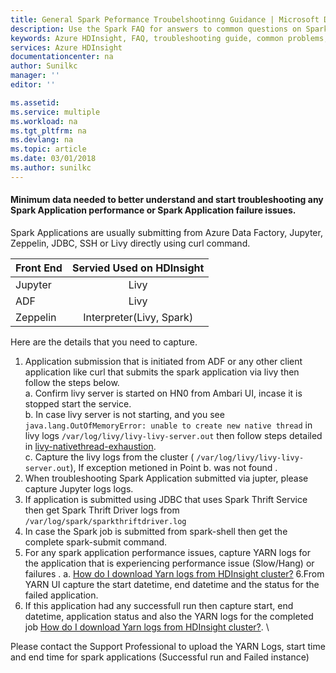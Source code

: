 ```yaml
---
title: General Spark Peformance Troubelshootinng Guidance | Microsoft Docs
description: Use the Spark FAQ for answers to common questions on Spark on Azure HDInsight platform.
keywords: Azure HDInsight, FAQ, troubleshooting guide, common problems, remote submission
services: Azure HDInsight
documentationcenter: na
author: Sunilkc
manager: ''
editor: ''

ms.assetid: 
ms.service: multiple
ms.workload: na
ms.tgt_pltfrm: na
ms.devlang: na
ms.topic: article
ms.date: 03/01/2018
ms.author: sunilkc
---
```



#### Minimum data needed to better understand and start troubleshooting any Spark Application performance or Spark Application failure issues.

Spark Applications are usually submitting from Azure Data Factory, Jupyter, Zeppelin, JDBC, SSH or Livy directly using curl command.

| Front End     | Servied Used on HDInsight  |
| ------------- |:--------------------------:| 
| Jupyter       | Livy                       |
| ADF           | Livy                       |
| Zeppelin      | Interpreter(Livy, Spark)   |


Here are the details that you need to capture.

1. Application submission that is initiated from ADF or any other client application like curl that submits the spark application via livy then follow the steps below.  
   a. Confirm livy server is started on HN0 from Ambari UI, incase it is stopped start the service.  
   b. In case livy server is not starting, and you see ``` java.lang.OutOfMemoryError: unable to create new native thread ``` in livy logs ``` /var/log/livy/livy-livy-server.out ``` then follow steps detailed in  [livy-nativethread-exhaustion](livy-nativethread-exhaustion.md).  
   c. Capture the livy logs from the cluster ( ``` /var/log/livy/livy-livy-server.out ```), If exception metioned in Point b. was not found .  
2. When troubleshooting Spark Application submitted via jupter, please capture Jupyter logs logs.    
3. If application is submitted using JDBC that uses Spark Thrift Service then get Spark Thrift Driver logs from ``` /var/log/spark/sparkthriftdriver.log ```
4. In case the Spark job is submitted from spark-shell then get the complete spark-submit command.
5. For any spark application performance issues, capture YARN logs for the application that is experiencing performance issue (Slow/Hang) or failures .
        a. [How do I download Yarn logs from HDInsight cluster?](yarn-download-logs.md)
6.From YARN UI capture the start datetime, end datetime and the status for the failed application.
7. If this application had any successfull run then capture start, end datetime, application status and also the YARN logs for the completed job [How do I download Yarn logs from HDInsight cluster?](yarn-download-logs.md). \

Please contact the Support Professional to upload the YARN Logs, start time and end time for spark applications (Successful run and Failed instance)
